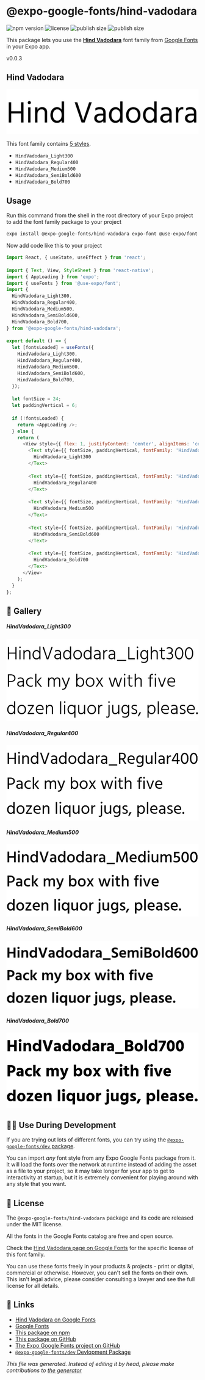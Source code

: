 # @expo-google-fonts/hind-vadodara

![npm version](https://flat.badgen.net/npm/v/@expo-google-fonts/hind-vadodara)
![license](https://flat.badgen.net/github/license/expo/google-fonts)
![publish size](https://flat.badgen.net/packagephobia/install/@expo-google-fonts/hind-vadodara)
![publish size](https://flat.badgen.net/packagephobia/publish/@expo-google-fonts/hind-vadodara)

This package lets you use the [**Hind Vadodara**](https://fonts.google.com/specimen/Hind+Vadodara) font family from [Google Fonts](https://fonts.google.com/) in your Expo app.

v0.0.3

## Hind Vadodara

![Hind Vadodara](./font-family.png)

This font family contains [5 styles](#gallery).

- `HindVadodara_Light300`
- `HindVadodara_Regular400`
- `HindVadodara_Medium500`
- `HindVadodara_SemiBold600`
- `HindVadodara_Bold700`

## Usage

Run this command from the shell in the root directory of your Expo project to add the font family package to your project
```sh
expo install @expo-google-fonts/hind-vadodara expo-font @use-expo/font
```

Now add code like this to your project
```js
import React, { useState, useEffect } from 'react';

import { Text, View, StyleSheet } from 'react-native';
import { AppLoading } from 'expo';
import { useFonts } from '@use-expo/font';
import {
  HindVadodara_Light300,
  HindVadodara_Regular400,
  HindVadodara_Medium500,
  HindVadodara_SemiBold600,
  HindVadodara_Bold700,
} from '@expo-google-fonts/hind-vadodara';

export default () => {
  let [fontsLoaded] = useFonts({
    HindVadodara_Light300,
    HindVadodara_Regular400,
    HindVadodara_Medium500,
    HindVadodara_SemiBold600,
    HindVadodara_Bold700,
  });

  let fontSize = 24;
  let paddingVertical = 6;

  if (!fontsLoaded) {
    return <AppLoading />;
  } else {
    return (
      <View style={{ flex: 1, justifyContent: 'center', alignItems: 'center' }}>
        <Text style={{ fontSize, paddingVertical, fontFamily: 'HindVadodara_Light300' }}>
          HindVadodara_Light300
        </Text>

        <Text style={{ fontSize, paddingVertical, fontFamily: 'HindVadodara_Regular400' }}>
          HindVadodara_Regular400
        </Text>

        <Text style={{ fontSize, paddingVertical, fontFamily: 'HindVadodara_Medium500' }}>
          HindVadodara_Medium500
        </Text>

        <Text style={{ fontSize, paddingVertical, fontFamily: 'HindVadodara_SemiBold600' }}>
          HindVadodara_SemiBold600
        </Text>

        <Text style={{ fontSize, paddingVertical, fontFamily: 'HindVadodara_Bold700' }}>
          HindVadodara_Bold700
        </Text>
      </View>
    );
  }
};

```

## 🔡 Gallery

##### HindVadodara_Light300
![HindVadodara_Light300](./28ad92a17d66f3a0995bb68875c29dba3cdaf9fb43feb40a882e2eb2638b7d0e.ttf.png)

##### HindVadodara_Regular400
![HindVadodara_Regular400](./9ceba975d8428bc0815764806b013c8ab2629dd726f64eedc432d9089567ba31.ttf.png)

##### HindVadodara_Medium500
![HindVadodara_Medium500](./99808cdfa62f14d0fb695cf7a37fd7987ec1f14b71dfd11d87f428432e5641c7.ttf.png)

##### HindVadodara_SemiBold600
![HindVadodara_SemiBold600](./931dba7983e3c75f3bcfc57cbb486114347aa39bd48e261bf327bfc5d2b2f7cd.ttf.png)

##### HindVadodara_Bold700
![HindVadodara_Bold700](./e717f555c38c3a3665cdb7fc053e8b12904225205d5eab82b472417208c7c483.ttf.png)


## 👩‍💻 Use During Development

If you are trying out lots of different fonts, you can try using the [`@expo-google-fonts/dev` package](https://github.com/expo/google-fonts/tree/master/font-packages/dev#readme).

You can import *any* font style from any Expo Google Fonts package from it. It will load the fonts
over the network at runtime instead of adding the asset as a file to your project, so it may take longer
for your app to get to interactivity at startup, but it is extremely convenient
for playing around with any style that you want.

## 📖 License

The `@expo-google-fonts/hind-vadodara` package and its code are released under the MIT license.

All the fonts in the Google Fonts catalog are free and open source.

Check the [Hind Vadodara page on Google Fonts](https://fonts.google.com/specimen/Hind+Vadodara) for the specific license of this font family.

You can use these fonts freely in your products & projects - print or digital, commercial or otherwise. However, you can't sell the fonts on their own. This isn't legal advice, please consider consulting a lawyer and see the full license for all details.

## 🔗 Links

- [Hind Vadodara on Google Fonts](https://fonts.google.com/specimen/Hind+Vadodara)
- [Google Fonts](https://fonts.google.com/)
- [This package on npm](https://www.npmjs.com/package/@expo-google-fonts/hind-vadodara)
- [This package on GitHub](https://github.com/expo/google-fonts/tree/master/font-packages/hind-vadodara)
- [The Expo Google Fonts project on GitHub](https://github.com/expo/google-fonts)
- [`@expo-google-fonts/dev` Devlopment Package](https://github.com/expo/google-fonts/tree/master/font-packages/dev)


*This file was generated. Instead of editing it by head, please make contributions to [the generator](https://github.com/expo/google-fonts/tree/master/packages/generator)*
